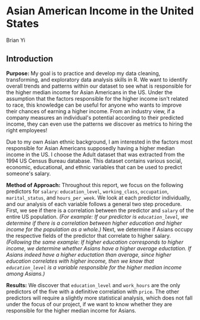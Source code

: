 # Asian American Income in the United States

Brian Yi

## Introduction

**Purpose:** My goal is to practice and develop my data cleaning, transforming, and exploratory data analysis skills in R. We want to identify overall trends and patterns within our dataset to see what is responsible for the higher median income for Asian Americans in the US. Under the assumption that the factors responsible for the higher income isn't related to race, this knowledge can be useful for anyone who wants to improve their chances of earning a higher income. From an industry view, if a company measures an individual's potential according to their predicted income, they can even use the patterns we discover as metrics to hiring the right employees!

Due to my own Asian ethnic background, I am interested in the factors most responsible for Asian Americans supposedly having a higher median income in the US. I choose the Adult dataset that was extracted from the 1994 US Census Bureau database. This dataset contains various social, economic, educational, and ethnic variables that can be used to predict someone's salary.

**Method of Approach:** Throughout this report, we focus on the following predictors for `salary`: `education_level`, `working_class`, `occupation`, `marital_status`, and `hours_per_week`. We look at each predictor individually, and our analysis of each variable follows a general two step procedure. First, we see if there is a correlation between the predictor and `salary` of the entire US population. *(For example: If our predictor is `education_level`, we determine if there is a correlation between higher education and higher income for the population as a whole.)* Next, we determine if Asians occupy the respective fields of the predictor that correlate to higher salary. *(Following the same example: If higher education corresponds to higher income, we determine whether Asians have a higher average eductation. If Asians indeed have a higher eductation than average, since higher education correlates with higher income, then we know that `education_level` is a variable responsible for the higher median income among Asians.)*

**Results:** We discover that `education_level` and `work_hours` are the only predictors of the five with a definitive correlation with `price`. The other predictors will require a slightly more statistical analysis, which does not fall under the focus of our project, if we want to know whether they are responsible for the higher median income for Asians.
